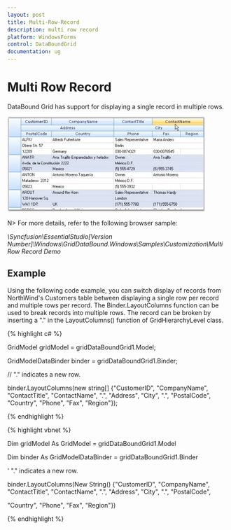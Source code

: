 ```yaml
---
layout: post
title: Multi-Row-Record
description: multi row record
platform: WindowsForms
control: DataBoundGrid
documentation: ug
---
```


# Multi Row Record

DataBound Grid has support for displaying a single record in multiple rows. 

![](Multi-Row-Record_images/Multi-Row-Record_img1.jpeg)



N> For more details, refer to the following browser sample:

_<Install Location>\Syncfusion\EssentialStudio\[Version Number]\Windows\GridDataBound.Windows\Samples\Customization\Multi Row Record Demo_

## Example

Using the following code example, you can switch display of records from NorthWind's Customers table between displaying a single row per record and multiple rows per record. The Binder.LayoutColumns function can be used to break records into multiple rows. The record can be broken by inserting a "." in the LayoutColumns() function of GridHierarchyLevel class.





{% highlight c# %}

GridModel gridModel = gridDataBoundGrid1.Model;

GridModelDataBinder binder = gridDataBoundGrid1.Binder;



// "." indicates a new row.

binder.LayoutColumns(new string[] {"CustomerID", "CompanyName", "ContactTitle", "ContactName", ".", "Address", "City", ".", "PostalCode", "Country", "Phone", "Fax", "Region"});


{% endhighlight  %}

{% highlight vbnet %}


Dim gridModel As GridModel = gridDataBoundGrid1.Model

Dim binder As GridModelDataBinder = gridDataBoundGrid1.Binder



' "." indicates a new row.

binder.LayoutColumns(New String() {"CustomerID", "CompanyName", "ContactTitle", "ContactName", ".", "Address", "City", ".", "PostalCode",

"Country", "Phone", "Fax", "Region"})

{% endhighlight  %}

